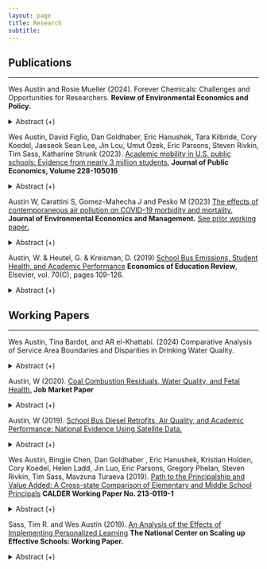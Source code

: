 ```yaml
---
layout: page
title: Research
subtitle: 
---
```


## Publications
----

Wes Austin and Rosie Mueller (2024). Forever Chemicals: Challenges and Opportunities for Researchers. **Review of Environmental Economics and Policy.**

   <details><summary> Abstract (+) </summary>
   <blockquote>
   <p align="justify"> There is substantial academic, regulatory, and public attention on per- and polyfluoroalkyl substances (PFAS), often dubbed ``forever chemicals'' due to their resistance to degradation. PFAS are used in a wide variety of production processes and consumer products, are found in food and drinking water sources, and are subsequently ubiquitously present in samples of human blood, breast milk, and environmental media collected in the United States and globally. Exposure to PFAS has been linked to a litany of health effects including kidney and testicular cancer, immune system hypersensitivity and suppression, endocrine disruption, and adverse reproductive outcomes such as decreased fertility and lower birth weights. However, certain health endpoints are understudied in human populations and many questions remain unanswered, with  notable gaps in the literature regarding exposure pathways, health burdens, replacement PFAS, and disparate impacts. Regulation of PFAS is just beginning for many environmental media, and research opportunities described in this paper can potentially inform the development of new policies to address the PFAS problem. 
   <br></p> </blockquote>   
   </details>


Wes Austin, David Figlio, Dan Goldhaber, Eric Hanushek, Tara Kilbride, Cory Koedel, Jaeseok Sean Lee, Jin Lou, Umut Özek, Eric Parsons, Steven Rivkin, Tim Sass, Katharine Strunk (2023). [Academic mobility in U.S. public schools: Evidence from nearly 3 million students.](https://www.sciencedirect.com/science/article/pii/S0047272723001986) **Journal of Public Economics, Volume 228-105016**

   <details><summary> Abstract (+) </summary>
   <blockquote>
   <p align="justify"> We use administrative panel data from seven states covering nearly 3 million students to document and explore variation in “academic mobility,” a term we use to describe the extent to which students’ ranks in the distribution of academic performance change during their public schooling careers. We find that student ranks are highly persistent during elementary and secondary education—that is, academic mobility is limited in U.S. schools on the whole. Still, there is non-negligible variation in the degree of upward mobility across some student subgroups as well as individual school districts. On average, districts that exhibit the greatest upward academic mobility serve more socioeconomically advantaged populations and have higher value-added to student achievement.
   <br></p> </blockquote>   
   </details>


Austin W, Carattini S, Gomez-Mahecha J and Pesko M (2023) [The effects of contemporaneous air pollution on COVID-19 morbidity and mortality.](https://www.sciencedirect.com/science/article/pii/S0095069623000335) **Journal of Environmental Economics and Management.** [See prior working paper.](https://wesaustin.github.io/files/Air_Pollution_and_COVID_Mortality.pdf)

   <details><summary> Abstract (+) </summary>
   <blockquote>
   <p align="justify">
We examine the relationship between contemporaneous fine particulate matter exposure and COVID-19 morbidity and mortality using an instrumental variable approach. Harnessing daily changes in county-level wind direction, we show that arguably exogenous fluctuations in local air quality impact the incidence of confirmed COVID-19 cases and deaths. We find that a one &#956g/m&#179 increase in PM 2.5, or 15% of the average PM 2.5 concentration in a county, increases the number of same-day confirmed cases by 1.8% from the mean case incidence in a county. A one &#956g/m&#179 increase in PM 2.5 increases the same-day death rate by just over 4% from the mean. These effects tend to increase in magnitude over longer time horizons and are robust to a host of sensitivity tests. When analyzing potential mechanisms, we also demonstrate that an additional unit of PM 2.5 increases COVID-19-related hospitalizations by 0.8% and use of intensive care units by 0.5% on the same day. Using individual case records, we also show that higher PM 2.5 exposure at the time of case confirmation increases risk of later mechanical ventilation and mortality. These results suggest that air pollution plays an important role in mediating the severity of respiratory syndromes such as COVID-19.
   <br></p> </blockquote>   
   </details>

Austin, W. & Heutel, G. & Kreisman, D. (2019) [School Bus Emissions, Student Health, and Academic Performance](https://www.sciencedirect.com/science/article/abs/pii/S0272775719301530) **Economics of Education Review**, Elsevier, vol. 70(C), pages 109-126.

   <details><summary> Abstract (+) </summary>
   <blockquote> <p align="justify"> Diesel emissions from school buses expose children to high levels of air pollution; retrofitting bus engines can substantially reduce this exposure. Using variation from 2,656 retrofits across Georgia, we estimate effects of emissions reductions on district-level health and academic achievement. We demonstrate positive effects on respiratory health, measured by a statewide test of aerobic capacity. Placebo tests on body mass index show no impact. We also find that retrofitting districts experience significant test score gains in English and smaller gains in math. Our results suggest that engine retrofits can have meaningful and cost-effective impacts on health and cognitive functioning.<br></p> </blockquote>   
   </details>


## Working Papers
----   

Wes Austin, Tina Bardot, and AR el-Khattabi. (2024) Comparative Analysis of Service Area Boundaries and Disparities in Drinking Water Quality. 

   <details><summary> Abstract (+) </summary>
   <blockquote>
   <p align="justify">
Service area boundaries are the geographic delineation of a drinking water system's customer base. A lack of precise service area boundaries may introduce errors in how measures of water quality are geospatially assigned in academic or regulatory work, potentially hindering our ability to locate and accurately characterize environmental justice concerns in drinking water. Many advances have been made in the collection and modelling of service areas, but there has been minimal systematic testing of the implications of employing distinct service area boundary types in the published literature. While it is generally understood that more accurate service area assignment methods will improve the precision of environmental justice analyses of drinking water quality, it is unclear how various assignment methods would impact the conclusions of empirical analyses or the potential magnitude of bias. This paper aims to fill this gap by summarizing a set of relatively novel environmental justice indicators in drinking water across all known service area assignment methods. We explore drinking water quality measures for arsenic, bacterial detection, disinfection byproduct formation, lead, nitrates, PFAS, and health-based violations of the Safe Drinking Water Act. We summarize each drinking water quality metric across service area assignment methods including the use of county served, zip codes served, the EPIC/SimpleLab dataset, boundaries created by the U.S. Geologic Survey, and a national data layer produced by EPA's Office of Research and Development. We find disparities in drinking water quality with respect to every drinking water quality metric included in this analysis, and we find that conclusions regarding the presence of a disparity depend on the service area boundary selected for at least one group of environmental justice concern for each drinking water quality measure. This paper helps to motivate the importance of collecting service areas and producing as well as maintaining a high-quality nationally consistent geodatabase of drinking water system service areas. 
   <br></p> </blockquote>   
   </details>
   
 Austin, W (2020). [Coal Combustion Residuals, Water Quality, and Fetal Health.](https://wesaustin.github.io/files/Austin_JMP.pdf) **Job Market Paper**
   
   <details><summary> Abstract (+) </summary>
   <blockquote>
   <p align="justify">
Coal ash accounts for one third of industrial water pollution in the United States. I assess the relationship between coal ash surface water discharges and three relevant outcomes: surface water quality, municipal system water quality, and fetal health indicators from a birth certificate database in North Carolina. Identification relies on geographic variation in downstream status of monitoring sites and municipal water intake locations, plant closures or conversions, and the relative quantity of coal ash released over time. I find that coal ash releases are associated with higher conductivity and pH in both downstream surface waters and municipal water supplies sourced from these waters. Water systems affected by coal ash tend to have more Safe Drinking Water Act violations for disinfectant byproducts, inorganic chemicals, and health-based violations. I quantify the costs of coal ash water pollution with respect to fetal health and home sales. Exploiting variation arising from mothers' moves, I find that a newborn potentially exposed to coal ash water pollution is 1.7 percentage points more likely to have low birthweight compared to an unexposed sibling. I conclude by estimating how a legislative act mandating drinking well testing affected home sale prices in regions around coal ash plants. After the act, sale prices of homes within 1 mile of coal ash ponds declined by 12-14%, or over $37,000.
   <br></p> </blockquote>   
   </details>

Austin, W (2019). [School Bus Diesel Retrofits, Air Quality, and Academic Performance: National Evidence Using Satellite Data.](https://wesaustin.github.io/files/Bus_Retrofits_National_102119.pdf)

   <details><summary> Abstract (+) </summary>
   <blockquote>
   <p align="justify"> 
Prior work shows that air pollution affects cognitive performance. School bus diesel emissions meaningfully contribute to this exposure for school-age children. I exploit variation in the timing and location of 17,901 school bus diesel engine retrofits or replacements across the US from 2008 to 2016 to test how these bus fleet investments affect air quality and student test scores. I use satellite-based fine particulate matter (PM 2.5) measurements from the Atmospheric Composition Analysis Group to provide the first evidence that these engine retrofits significantly improve surface-level ambient air quality, suggesting potentially large spillover benefits. Retrofitting school buses is also associated with a 0.05-0.06 standard deviation increase in standardized test scores. Moreover, each additional microgram of fine particulate matter per cubic meter is associated with a precisely-estimated decrease in English and math test scores of 0.0056 standard deviations. Finally, I calculate the benefit of these test score and air quality improvements, finding that $170 million spent in grants by the EPA led to approximately $4.75 billion in external benefits. Whether considered from a mortality and clinic cost or test score perspective, the retrofits pass a benefit-cost test. 
   <br></p> </blockquote>   
   </details> 

Wes Austin, Bingjie Chen, Dan Goldhaber , Eric Hanushek, Kristian Holden, Cory Koedel, Helen Ladd, Jin Luo, Eric Parsons, Gregory Phelan, Steven Rivkin, Tim Sass, Mavzuna Turaeva (2019). [Path to the Principalship and Value Added: A Cross-state Comparison of Elementary and Middle School Principals](https://caldercenter.org/publications/path-principalship-and-value-added-cross-state-comparison-elementary-and-middle-school) **CALDER Working Paper No. 213-0119-1** 

   <details><summary> Abstract (+) </summary>
   <blockquote>
   <p align="justify"> An increasing emphasis on principals as key to school improvement has contributed to efforts to elevate principal effectiveness that have taken various forms across the US. The primacy of the state as the focal point of educational reform elevates the value of understanding commonalities and differences among states in characteristics of principals, the distribution of principals among schools and ultimately the policies associated with more effective school leadership, particularly for disadvantaged children. This paper describes major state policies, the distribution of elementary school principals among schools along a several dimensions, and pathways to the principalship to illustrate similarities and differences among six states in the tenure and experience distributions and how these vary by student demographic characteristics and district size. Measurement of principal effectiveness and its relationship with principal characteristics and state policies would be ideal, but complications introduced by the dynamics of principal influences and confounding effects of other factors inhibit this effort. Nonetheless, school value added to achievement provides information on differences in principal effectiveness, and we report within-school variation value added across principal regimes and the associations between value added and principal characteristics. The analysis reveals many similarities and some differences among the states, some of which are related to differences in governance structures. Perhaps the most striking differences relate to the pathways to the principalship including the fraction of principals with experiences as assistant principals and teachers.
   <br></p> </blockquote>   
   </details>  
   
Sass, Tim R. and Wes Austin (2019). [An Analysis of the Effects of Implementing Personalized Learning](https://wesaustin.github.io/files/NCSU_PASL_early_evaluation.pdf) **The National Center on Scaling up Effective Schools: Working Paper.** 

   <details><summary> Abstract (+) </summary>
   <blockquote>
   <p align="justify"> An increasing emphasis on principals as key to school improvement has contributed to efforts to elevate principal effectiveness that have taken various forms across the US. The primacy of the state as the focal point of educational reform elevates the value of understanding commonalities and differences among states in characteristics of principals, the distribution of principals among schools and ultimately the policies associated with more effective school leadership, particularly for disadvantaged children. This paper describes major state policies, the distribution of elementary school principals among schools along a several dimensions, and pathways to the principalship to illustrate similarities and differences among six states in the tenure and experience distributions and how these vary by student demographic characteristics and district size. Measurement of principal effectiveness and its relationship with principal characteristics and state policies would be ideal, but complications introduced by the dynamics of principal influences and confounding effects of other factors inhibit this effort. Nonetheless, school value added to achievement provides information on differences in principal effectiveness, and we report within-school variation value added across principal regimes and the associations between value added and principal characteristics. The analysis reveals many similarities and some differences among the states, some of which are related to differences in governance structures. Perhaps the most striking differences relate to the pathways to the principalship including the fraction of principals with experiences as assistant principals and teachers.
   <br></p> </blockquote>   
   </details>   

